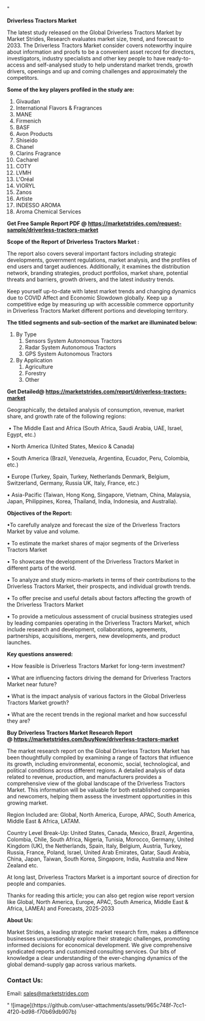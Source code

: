 "<p><strong>Driverless Tractors Market</strong></p>
<p>The latest study released on the Global Driverless Tractors Market by Market Strides, Research evaluates market size, trend, and forecast to 2033. The Driverless Tractors Market consider covers noteworthy inquire about information and proofs to be a convenient asset record for directors, investigators, industry specialists and other key people to have ready-to-access and self-analysed study to help understand market trends, growth drivers, openings and up and coming challenges and approximately the competitors.</p>
<p><strong> Some of the key players profiled in the study are: </strong></p>
<p><ol><li>Givaudan</li><li>International Flavors & Fragrances</li><li>MANE</li><li>Firmenich</li><li>BASF</li><li>Avon Products</li><li>Shiseido</li><li>Chanel</li><li>Clarins Fragrance</li><li>Cacharel</li><li>COTY</li><li>LVMH</li><li>L'Oréal</li><li>VIORYL</li><li>Zanos</li><li>Artiste</li><li>INDESSO AROMA</li><li>Aroma Chemical Services</li></ol></p>
<p><strong>Get Free Sample Report PDF @ <a href=https://marketstrides.com/request-sample/driverless-tractors-market>https://marketstrides.com/request-sample/driverless-tractors-market</a></strong></p>
<p><strong> Scope of the Report of Driverless Tractors Market : </strong></p>
<p>The report also covers several important factors including strategic developments, government regulations, market analysis, and the profiles of end users and target audiences. Additionally, it examines the distribution network, branding strategies, product portfolios, market share, potential threats and barriers, growth drivers, and the latest industry trends.</p>
<p>Keep yourself up-to-date with latest market trends and changing dynamics due to COVID Affect and Economic Slowdown globally. Keep up a competitive edge by measuring up with accessible commerce opportunity in Driverless Tractors Market different portions and developing territory.</p>
<p><strong> The titled segments and sub-section of the market are illuminated below: </strong></p>
<p><ol><li>By Type<ol><li>Sensors System Autonomous Tractors</li><li>Radar System Autonomous Tractors</li><li>GPS System Autonomous Tractors</li></ol></li><li>By Application<ol><li>Agriculture</li><li>Forestry</li><li>Other</li></ol></li></ol></p>
<p><strong>Get Detailed@ <a href=https://marketstrides.com/report/driverless-tractors-market>https://marketstrides.com/report/driverless-tractors-market</a></strong></p>
<p>Geographically, the detailed analysis of consumption, revenue, market share, and growth rate of the following regions:</p>
<p>&nbsp;&bull; The Middle East and Africa (South Africa, Saudi Arabia, UAE, Israel, Egypt, etc.)</p>
<p>&bull; North America (United States, Mexico &amp; Canada)</p>
<p>&bull; South America (Brazil, Venezuela, Argentina, Ecuador, Peru, Colombia, etc.)</p>
<p>&bull; Europe (Turkey, Spain, Turkey, Netherlands Denmark, Belgium, Switzerland, Germany, Russia UK, Italy, France, etc.)</p>
<p>&bull; Asia-Pacific (Taiwan, Hong Kong, Singapore, Vietnam, China, Malaysia, Japan, Philippines, Korea, Thailand, India, Indonesia, and Australia).</p>
<p><strong>Objectives of the Report: </strong></p>
<p>&bull;To carefully analyze and forecast the size of the Driverless Tractors Market by value and volume.</p>
<p>&bull; To estimate the market shares of major segments of the Driverless Tractors Market</p>
<p>&bull; To showcase the development of the Driverless Tractors Market in different parts of the world.</p>
<p>&bull; To analyze and study micro-markets in terms of their contributions to the Driverless Tractors Market, their prospects, and individual growth trends.</p>
<p>&bull; To offer precise and useful details about factors affecting the growth of the Driverless Tractors Market</p>
<p>&bull; To provide a meticulous assessment of crucial business strategies used by leading companies operating in the Driverless Tractors Market, which include research and development, collaborations, agreements, partnerships, acquisitions, mergers, new developments, and product launches.</p>
<p><strong>Key questions answered: </strong></p>
<p>&bull; How feasible is Driverless Tractors Market for long-term investment?</p>
<p>&bull; What are influencing factors driving the demand for Driverless Tractors Market near future?</p>
<p>&bull; What is the impact analysis of various factors in the Global Driverless Tractors Market growth?</p>
<p>&bull; What are the recent trends in the regional market and how successful they are?</p>
<p><strong>Buy Driverless Tractors Market Research Report @&nbsp;<a href=https://marketstrides.com/buyNow/driverless-tractors-market>https://marketstrides.com/buyNow/driverless-tractors-market</a></strong></p>
<p>The market research report on the Global Driverless Tractors Market has been thoughtfully compiled by examining a range of factors that influence its growth, including environmental, economic, social, technological, and political conditions across different regions. A detailed analysis of data related to revenue, production, and manufacturers provides a comprehensive view of the global landscape of the Driverless Tractors Market. This information will be valuable for both established companies and newcomers, helping them assess the investment opportunities in this growing market.</p>
<p>Region Included are: Global, North America, Europe, APAC, South America, Middle East &amp; Africa, LATAM.</p>
<p>Country Level Break-Up: United States, Canada, Mexico, Brazil, Argentina, Colombia, Chile, South Africa, Nigeria, Tunisia, Morocco, Germany, United Kingdom (UK), the Netherlands, Spain, Italy, Belgium, Austria, Turkey, Russia, France, Poland, Israel, United Arab Emirates, Qatar, Saudi Arabia, China, Japan, Taiwan, South Korea, Singapore, India, Australia and New Zealand etc.</p>
<p>At long last, Driverless Tractors Market is a important source of direction for people and companies.</p>
<p>Thanks for reading this article; you can also get region wise report version like Global, North America, Europe, APAC, South America, Middle East &amp; Africa, LAMEA) and Forecasts, 2025-2033</p>
<p><strong>About Us: </strong></p>
<p>Market Strides, a leading strategic market research firm, makes a difference businesses unquestionably explore their strategic challenges, promoting informed decisions for economical development. We give comprehensive syndicated reports and customized consulting services. Our bits of knowledge a clear understanding of the ever-changing dynamics of the global demand-supply gap across various markets.</p>
<h3>Contact Us:</h3>
<p>Email: <a href=mailto:sales@marketstrides.com>sales@marketstrides.com</a></p>"
![image](https://github.com/user-attachments/assets/965c748f-7cc1-4f20-bd98-f70b69db907b)
